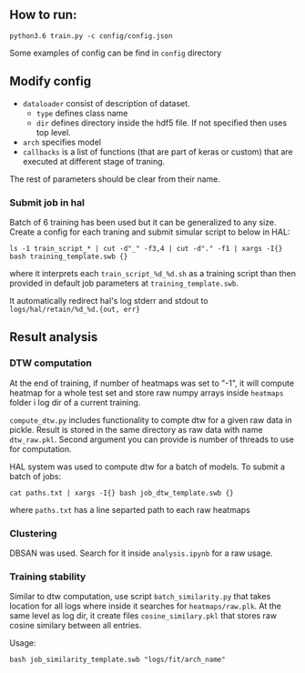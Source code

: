 ## How to run:

``python3.6 train.py -c config/config.json``

Some examples of config can be find in `config` directory

## Modify config

* `dataloader` consist of description of dataset.
  * `type` defines class name
  * `dir` defines directory inside the hdf5 file. If not specified then uses top level.
* `arch` specifies model
* `callbacks` is a list of functions (that are part of keras or custom) that are executed at different stage of traning.

The rest of parameters should be clear from their name.

### Submit job in hal

Batch of 6 training has been used but it can be generalized to any size. Create a config for each traning and submit simular script to below in HAL:

```ls -1 train_script_* | cut -d"_" -f3,4 | cut -d"." -f1 | xargs -I{} bash training_template.swb {}```

where it interprets each ``train_script_%d_%d.sh`` as a training script than then provided in default job parameters at ``training_template.swb``.

It automatically redirect hal's log stderr and stdout to ``logs/hal/retain/%d_%d.{out, err}``

## Result analysis

### DTW computation

At the end of training, if number of heatmaps was set to "-1", it will compute heatmap for a whole test set and store raw numpy arrays inside ``heatmaps`` folder i log dir of a current training.

``compute_dtw.py`` includes functionality to compte dtw for a given raw data in pickle. Result is stored in the same directory as raw data with name ``dtw_raw.pkl``. Second argument you can provide is number of threads to use for computation.

HAL system was used to compute dtw for a batch of models. To submit a batch of jobs:

```cat paths.txt | xargs -I{} bash job_dtw_template.swb {}```

where ``paths.txt`` has a line separted path to each raw heatmaps

### Clustering

DBSAN was used. Search for it inside ``analysis.ipynb`` for a raw usage.

### Training stability

Similar to dtw computation, use script ``batch_similarity.py`` that takes location for all logs where inside it searches for ``heatmaps/raw.plk``. At the same level as log dir, it create files ``cosine_similary.pkl`` that stores raw cosine similary between all entries.

Usage:

```bash job_similarity_template.swb "logs/fit/arch_name"```
